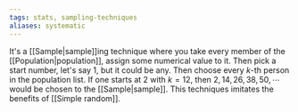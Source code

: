 ```yaml
---
tags: stats, sampling-techniques
aliases: systematic
---
```

It's a [[Sample|sample]]ing technique where you take every member of the [[Population|population]], assign some numerical value to it. Then pick a start number, let's say $1$, but it could be any. Then choose every $k$-th person in the population list.
If one starts at $2$ with $k=12$, then $2, 14, 26, 38, 50, \cdots$ would be chosen to the [[Sample|sample]]. This techniques imitates the benefits of [[Simple random]].
